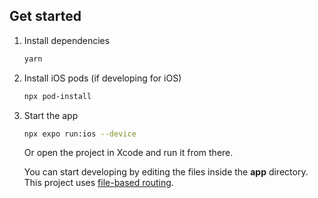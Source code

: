 ## Get started

1. Install dependencies

   ```bash
   yarn
   ```

2. Install iOS pods (if developing for iOS)

   ```bash
   npx pod-install
   ```

3. Start the app

   ```bash
   npx expo run:ios --device
   ```

   Or open the project in Xcode and run it from there.

   You can start developing by editing the files inside the **app** directory. This project uses [file-based routing](https://docs.expo.dev/router/introduction).
